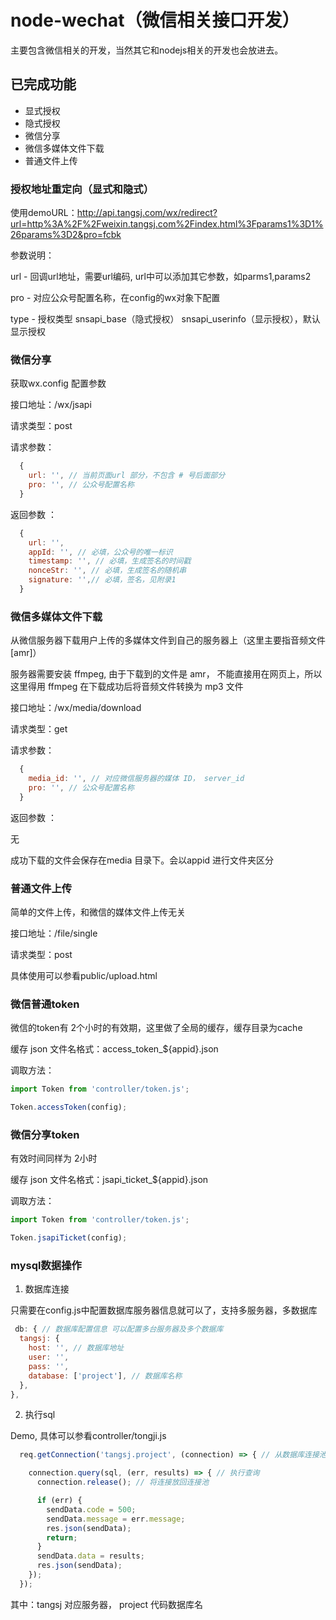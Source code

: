 # node-wechat（微信相关接口开发）

主要包含微信相关的开发，当然其它和nodejs相关的开发也会放进去。

## 已完成功能
  - 显式授权
  - 隐式授权
  - 微信分享
  - 微信多媒体文件下载
  - 普通文件上传

### 授权地址重定向（显式和隐式）

使用demoURL：http://api.tangsj.com/wx/redirect?url=http%3A%2F%2Fweixin.tangsj.com%2Findex.html%3Fparams1%3D1%26params%3D2&pro=fcbk

参数说明：

url - 回调url地址，需要url编码, url中可以添加其它参数，如parms1,params2

pro - 对应公众号配置名称，在config的wx对象下配置

type -  授权类型 snsapi_base（隐式授权） snsapi_userinfo（显示授权），默认显示授权

### 微信分享

获取wx.config 配置参数 

接口地址：/wx/jsapi

请求类型：post

请求参数：

```js
  {
    url: '', // 当前页面url 部分，不包含 # 号后面部分
    pro: '', // 公众号配置名称
  }
```

返回参数 ：

```js
  {
    url: '',
    appId: '', // 必填，公众号的唯一标识
    timestamp: '', // 必填，生成签名的时间戳
    nonceStr: '', // 必填，生成签名的随机串
    signature: '',// 必填，签名，见附录1
  }
```
### 微信多媒体文件下载

从微信服务器下载用户上传的多媒体文件到自己的服务器上（这里主要指音频文件[amr]）

服务器需要安装 ffmpeg,  由于下载到的文件是 amr， 不能直接用在网页上，所以这里得用 ffmpeg 在下载成功后将音频文件转换为 mp3 文件

接口地址：/wx/media/download

请求类型：get

请求参数：

```js
  {
    media_id: '', // 对应微信服务器的媒体 ID， server_id
    pro: '', // 公众号配置名称
  }
```

返回参数 ：

无

成功下载的文件会保存在media 目录下。会以appid 进行文件夹区分


### 普通文件上传

简单的文件上传，和微信的媒体文件上传无关

接口地址：/file/single

请求类型：post

具体使用可以参看public/upload.html

### 微信普通token

微信的token有 2个小时的有效期，这里做了全局的缓存，缓存目录为cache

缓存 json 文件名格式：access_token_${appid}.json


调取方法：

```js
import Token from 'controller/token.js';

Token.accessToken(config);
```

### 微信分享token

有效时间同样为 2小时

缓存 json 文件名格式：jsapi_ticket_${appid}.json


调取方法：

```js
import Token from 'controller/token.js';

Token.jsapiTicket(config);
```

### mysql数据操作

1. 数据库连接

只需要在config.js中配置数据库服务器信息就可以了，支持多服务器，多数据库

```js
 db: { // 数据库配置信息 可以配置多台服务器及多个数据库
  tangsj: {
    host: '', // 数据库地址
    user: '', 
    pass: '',
    database: ['project'], // 数据库名称
  },
},
```

2. 执行sql

Demo, 具体可以参看controller/tongji.js

```js
  req.getConnection('tangsj.project', (connection) => { // 从数据库连接池中获取 一个连接对象

    connection.query(sql, (err, results) => { // 执行查询 
      connection.release(); // 将连接放回连接池

      if (err) {
        sendData.code = 500;
        sendData.message = err.message;
        res.json(sendData);
        return;
      }
      sendData.data = results;
      res.json(sendData);
    });
  });
```
其中：tangsj 对应服务器， project 代码数据库名

